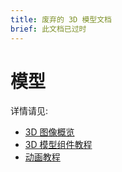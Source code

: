 ```yaml
---
title: 废弃的 3D 模型文档
brief: 此文档已过时
---
```


# 模型

详情请见:

* [3D 图像概览](/manuals/3dgraphics)
* [3D 模型组件教程](/manuals/model)
* [动画教程](/manuals/animation)


